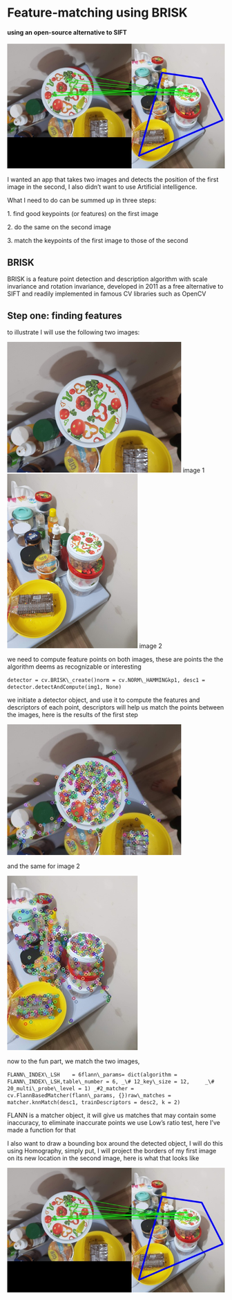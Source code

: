 Feature-matching using BRISK
============================


#### using an open-source alternative to SIFT

<img src="match.jpg">



I wanted an app that takes two images and detects the position of the first image in the second, I also didn’t want to use Artificial intelligence.

What I need to do can be summed up in three steps:

1\. find good keypoints (or features) on the first image

2\. do the same on the second image

3\. match the keypoints of the first image to those of the second



**BRISK**
---------

BRISK is a feature point detection and description algorithm with scale invariance and rotation invariance, developed in 2011 as a free alternative to SIFT and readily implemented in famous CV libraries such as OpenCV

Step one: finding features
--------------------------

to illustrate I will use the following two images:

<img src="images\img1.jpg">
image 1

<img src="images\img2.jpg">
image 2

we need to compute feature points on both images, these are points the the algorithm deems as recognizable or interesting

```
detector = cv.BRISK\_create()norm = cv.NORM\_HAMMINGkp1, desc1 = detector.detectAndCompute(img1, None)
```

we initiate a detector object, and use it to compute the features and descriptors of each point, descriptors will help us match the points between the images, here is the results of the first step

<img src="features1.jpg">

and the same for image 2

<img src="features2.jpg">


now to the fun part, we match the two images,

```
FLANN\_INDEX\_LSH    = 6flann\_params= dict(algorithm = FLANN\_INDEX\_LSH,table\_number = 6, _\# 12_key\_size = 12,     _\# 20_multi\_probe\_level = 1) _#2_matcher = cv.FlannBasedMatcher(flann\_params, {})raw\_matches = matcher.knnMatch(desc1, trainDescriptors = desc2, k = 2)
```

FLANN is a matcher object, it will give us matches that may contain some inaccuracy, to eliminate inaccurate points we use Low’s ratio test, here I’ve made a function for that

I also want to draw a bounding box around the detected object, I will do this using Homography, simply put, I will project the borders of my first image on its new location in the second image, here is what that looks like

<img src="match.jpg">


